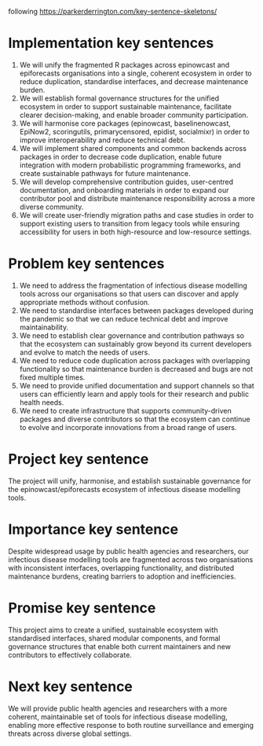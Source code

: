 following https://parkerderrington.com/key-sentence-skeletons/

# Implementation key sentences

1. We will unify the fragmented R packages across epinowcast and epiforecasts organisations into a single, coherent ecosystem in order to reduce duplication, standardise interfaces, and decrease maintenance burden.
2. We will establish formal governance structures for the unified ecosystem in order to support sustainable maintenance, facilitate clearer decision-making, and enable broader community participation.
3. We will harmonise core packages (epinowcast, baselinenowcast, EpiNow2, scoringutils, primarycensored, epidist, socialmixr) in order to improve interoperability and reduce technical debt.
4. We will implement shared components and common backends across packages in order to decrease code duplication, enable future integration with modern probabilistic programming frameworks, and create sustainable pathways for future maintenance.
5. We will develop comprehensive contribution guides, user-centred documentation, and onboarding materials in order to expand our contributor pool and distribute maintenance responsibility across a more diverse community.
6. We will create user-friendly migration paths and case studies in order to support existing users to transition from legacy tools while ensuring accessibility for users in both high-resource and low-resource settings.

# Problem key sentences

1. We need to address the fragmentation of infectious disease modelling tools across our organisations so that users can discover and apply appropriate methods without confusion.
2. We need to standardise interfaces between packages developed during the pandemic so that we can reduce technical debt and improve maintainability.
3. We need to establish clear governance and contribution pathways so that the ecosystem can sustainably grow beyond its current developers and evolve to match the needs of users.
4. We need to reduce code duplication across packages with overlapping functionality so that maintenance burden is decreased and bugs are not fixed multiple times.
5. We need to provide unified documentation and support channels so that users can efficiently learn and apply tools for their research and public health needs.
6. We need to create infrastructure that supports community-driven packages and diverse contributors so that the ecosystem can continue to evolve and incorporate innovations from a broad range of users.

# Project key sentence

The project will unify, harmonise, and establish sustainable governance for the epinowcast/epiforecasts ecosystem of infectious disease modelling tools.

# Importance key sentence

Despite widespread usage by public health agencies and researchers, our infectious disease modelling tools are fragmented across two organisations with inconsistent interfaces, overlapping functionality, and distributed maintenance burdens, creating barriers to adoption and inefficiencies.

# Promise key sentence

This project aims to create a unified, sustainable ecosystem with standardised interfaces, shared modular components, and formal governance structures that enable both current maintainers and new contributors to effectively collaborate.

# Next key sentence

We will provide public health agencies and researchers with a more coherent, maintainable set of tools for infectious disease modelling, enabling more effective response to both routine surveillance and emerging threats across diverse global settings.